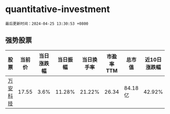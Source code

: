 # quantitative-investment

`最后更新时间：2024-04-25 13:30:53 +0800`

## 强势股票

|股票|当前价|当日涨跌幅|当日振幅|当日换手率|市盈率TTM|总市值|近10日涨跌幅|
|----|----|----|----|----|----|----|----|
|[万安科技](https://xueqiu.com/S/SZ002590)|17.55|3.6%|11.28%|21.22%|26.34|84.18亿|42.92%|
